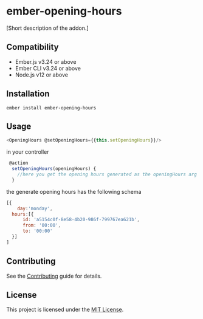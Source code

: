 ember-opening-hours
==============================================================================

[Short description of the addon.]


Compatibility
------------------------------------------------------------------------------

* Ember.js v3.24 or above
* Ember CLI v3.24 or above
* Node.js v12 or above


Installation
------------------------------------------------------------------------------

```
ember install ember-opening-hours
```



Usage
------------------------------------------------------------------------------

```javascript
<OpeningHours @setOpeningHours={{this.setOpeningHours}}/>
```

in your controller 
```javascript
 @action
  setOpeningHours(openingHours) {
    //here you get the opening hours generated as the openingHours arg  
  }
```
the generate opening hours has the following schema 
```javascript
[{
	day:'monday',
  hours:[{
	  id: 'a5154c0f-8e58-4b20-986f-799767ea621b',
	  from: '00:00',
	  to: '00:00' 
  }]
]
```


Contributing
------------------------------------------------------------------------------

See the [Contributing](CONTRIBUTING.md) guide for details.


License
------------------------------------------------------------------------------

This project is licensed under the [MIT License](LICENSE.md).
